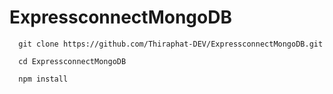 # ExpressconnectMongoDB

```
  git clone https://github.com/Thiraphat-DEV/ExpressconnectMongoDB.git
```

```
  cd ExpressconnectMongoDB
```

```
  npm install
```


